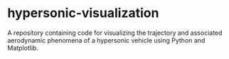 # hypersonic-visualization
A repository containing code for visualizing the trajectory and associated aerodynamic phenomena of a hypersonic vehicle using Python and Matplotlib.
